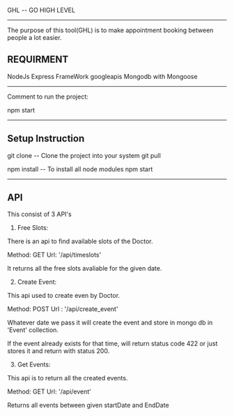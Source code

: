 GHL -- GO HIGH LEVEL

------------------------------------------------------------------

The purpose of this tool(GHL) is to make appointment booking between people a lot easier.


REQUIRMENT
------------------

NodeJs
Express FrameWork
googleapis
Mongodb with Mongoose

---------------------------------------------------------------------


Comment to run the project:

npm start

----------------------------------------------------------------------


Setup Instruction
-------------------------

git clone  -- Clone the project into your system
git pull

npm install -- To install all node modules
npm start


--------------------------------------------------------------------------


API
------------------------------

This consist of 3 API's

1. Free Slots:

There is an api to find available slots of the Doctor.

Method: GET
Url: '/api/timeslots'

It returns all the free slots avaliable for the given date.



2. Create Event:

This api used to create even by Doctor.

Method: POST
Url : '/api/create_event'

Whatever date we pass it will create the event and store in mongo db in 'Event' collection.

If the event already exists for that time, will return status code 422 or just stores it and return with status 200.



3. Get Events:

This api is to return all the created events.


Method: GET
Url: '/api/event'

Returns all events between given startDate and EndDate